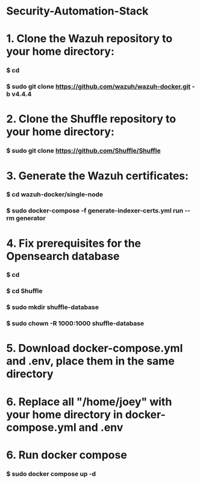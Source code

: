 # Security-Automation-Stack

# 1. Clone the Wazuh repository to your home directory:
### $ cd
### $ sudo git clone https://github.com/wazuh/wazuh-docker.git -b v4.4.4

# 2. Clone the Shuffle repository to your home directory:
### $ sudo git clone https://github.com/Shuffle/Shuffle

# 3. Generate the Wazuh certificates:
### $ cd wazuh-docker/single-node
### $ sudo docker-compose -f generate-indexer-certs.yml run --rm generator

# 4. Fix prerequisites for the Opensearch database
### $ cd
### $ cd Shuffle
### $ sudo mkdir shuffle-database
### $ sudo chown -R 1000:1000 shuffle-database

# 5. Download docker-compose.yml and .env, place them in the same directory

# 6. Replace all "/home/joey" with your home directory in docker-compose.yml and .env

# 6. Run docker compose
### $ sudo docker compose up -d
